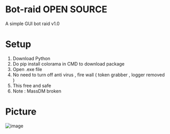 # Bot-raid OPEN SOURCE
A simple GUI bot raid v1.0
# Setup
1. Download Python
2. Do pip install colorama in CMD to download package
3. Open .exe file
4. No need to turn off anti virus , fire wall ( token grabber , logger removed )
5. This free and safe 
6. Note : MassDM broken
# Picture
![image](https://user-images.githubusercontent.com/103272479/164259855-92a14399-1a15-4d7f-9a27-f93da42abab2.png)
